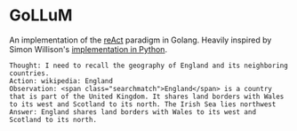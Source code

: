# GoLLuM

An implementation of the [reAct](https://arxiv.org/pdf/2210.03629.pdf) paradigm in Golang. Heavily inspired by Simon Willison's [implementation in Python](https://til.simonwillison.net/llms/python-react-pattern).

```
Thought: I need to recall the geography of England and its neighboring countries.
Action: wikipedia: England
Observation: <span class="searchmatch">England</span> is a country that is part of the United Kingdom. It shares land borders with Wales to its west and Scotland to its north. The Irish Sea lies northwest
Answer: England shares land borders with Wales to its west and Scotland to its north.
```


